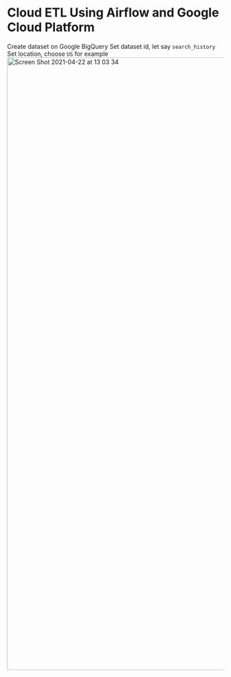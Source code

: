 # Cloud ETL Using Airflow and Google Cloud Platform

Create dataset on Google BigQuery
Set dataset id, let say `search_history`
Set location, choose `US` for example
<img width="1422" alt="Screen Shot 2021-04-22 at 13 03 34" src="https://user-images.githubusercontent.com/22974798/115663892-58b4bc80-a36b-11eb-8aae-addaaed1aded.png">
